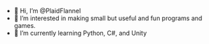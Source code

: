 - 👋 Hi, I’m @PlaidFlannel
- 👀 I’m interested in making small but useful and fun programs and games.
- 🌱 I’m currently learning Python, C#, and Unity


<!---
#- 📫 How to reach me ...
PlaidFlannel/PlaidFlannel is a ✨ special ✨ repository because its `README.md` (this file) appears on your GitHub profile.
You can click the Preview link to take a look at your changes.
--->
